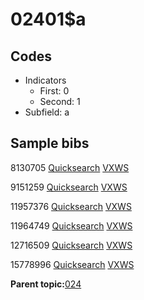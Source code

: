 # 02401$a

## Codes

-   Indicators
    -   First: 0
    -   Second: 1
-   Subfield: a

## Sample bibs

8130705 [Quicksearch](https://search.library.yale.edu/catalog/8130705) [VXWS](http://prodorbis.library.yale.edu:7014/vxws/GetHoldingsService?bibId=8130705)

9151259 [Quicksearch](https://search.library.yale.edu/catalog/9151259) [VXWS](http://prodorbis.library.yale.edu:7014/vxws/GetHoldingsService?bibId=9151259)

11957376 [Quicksearch](https://search.library.yale.edu/catalog/11957376) [VXWS](http://prodorbis.library.yale.edu:7014/vxws/GetHoldingsService?bibId=11957376)

11964749 [Quicksearch](https://search.library.yale.edu/catalog/11964749) [VXWS](http://prodorbis.library.yale.edu:7014/vxws/GetHoldingsService?bibId=11964749)

12716509 [Quicksearch](https://search.library.yale.edu/catalog/12716509) [VXWS](http://prodorbis.library.yale.edu:7014/vxws/GetHoldingsService?bibId=12716509)

15778996 [Quicksearch](https://search.library.yale.edu/catalog/15778996) [VXWS](http://prodorbis.library.yale.edu:7014/vxws/GetHoldingsService?bibId=15778996)

**Parent topic:**[024](../../tags/024/024.md)

